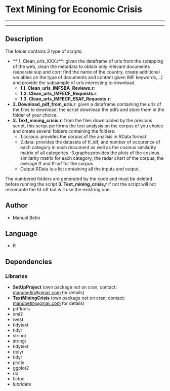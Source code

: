 #                          Text Mining for Economic Crisis

***
***

## Description

The folder contains 3 type of scripts:
 - ** 1. Clean_urls_XXX.r**: given the dataframe of urls from the scrapping of the web, clean the metadata to obtain only relevant documents (separate sup and corr; find the name of the country, create additional variables on the type of documents and content given IMF keywords,...) and provide the subsample of urls interesting to download.
      - **1.1. Clean_urls_IMFSBA_Reviews.r**: 
      - **1.2. Clean_urls_IMFECF_Requests.r**:
      - **1.3. Clean_urls_IMFECF_ESAF_Requests.r**:
 - **2. Download_pdf_from_urls.r**: given a dataframe containing the urls of the files to download, the script download the pdfs and store them in the folder of your choice.
 - **3. Text_mining_crisis.r**: from the files downloaded by the previous script, this script performs the text analysis on the corpus of you choice and create several folders containing the folders:
    - 1.corpus: provides the corpus of the analisis in RData format 
    - 2.data: provides the datasets of tf_idf, and number of occurence of each category in each document as well as the cosinus similarity matrix of all categories
    -3.graphs:provides the plots of the cosinus similarity matrix for each category, the radar chart of the corpus, the average tf and tf-idf for the corpus
    - Output.RData is a list containing all the inputs and output.
 
The numbered folders are generated by the code and must be deleted before running the script **3. Text_mining_crisis,r** if not the script will not recompute the td-idf but will use the existring one.
## Author

- Manuel Betin

## Language

- R 

## Dependencies

### Libraries

- **SetUpProject** (own package not on cran, contact: manubetin@gmail.com for details)
- **TextMiningCrisis** (own package not on cran, contact: manubetin@gmail.com for details)
- pdftools
- xml2
- rvest
- tidytext
- tidyr
- stringr
- stringi
- tidytext
- dplyr
- tidyr
- plotly
- ggplot2
- rio
- tictoc
- lubridate